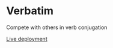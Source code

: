 # Verbatim
Compete with others in verb conjugation

[Live deployment](https://kennethtran-verbatim.herokuapp.com/)
